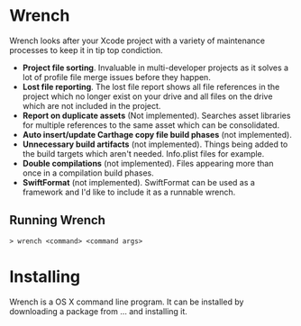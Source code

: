 # Wrench

Wrench looks after your Xcode project with a variety of maintenance processes to keep it in tip top condiction.

* __Project file sorting__. Invaluable in multi-developer projects as it solves a lot of profile file merge issues before they happen.
* __Lost file reporting__. The lost file report shows all file references in the project which no longer exist on your drive and all files on the drive which are not included in the project.
* __Report on duplicate assets__ (Not implemented). Searches asset libraries for multiple references to the same asset which can be consolidated.
* __Auto insert/update Carthage copy file build phases__ (not implemented).
* __Unnecessary build artifacts__ (not implemented). Things being added to the build targets which aren't needed. Info.plist files for example.
* __Double compilations__ (not implemented). Files appearing more than once in a compilation build phases.
* __SwiftFormat__ (not implemented). SwiftFormat can be used as a framework and I'd like to include it as a runnable wrench.

## Running Wrench

```
> wrench <command> <command args>
```

# Installing

Wrench is a OS X command line program. It can be installed by downloading a package from ... and installing it.

